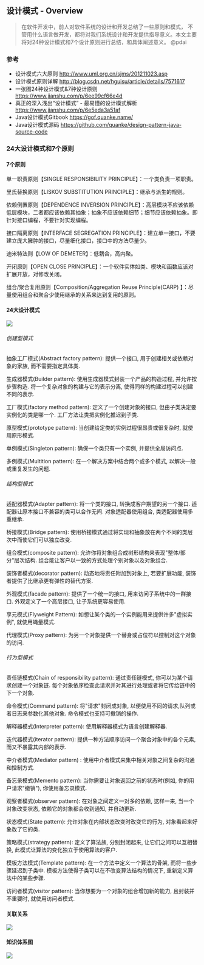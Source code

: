 ## 设计模式 - Overview

> 在软件开发中，前人对软件系统的设计和开发总结了一些原则和模式， 不管用什么语言做开发，都将对我们系统设计和开发提供指导意义。本文主要将对24种设计模式和7个设计原则进行总结，和具体阐述意义。 @pdai

### 参考
+ 设计模式六大原则 http://www.uml.org.cn/sjms/201211023.asp
+ 设计模式原则详解 http://blog.csdn.net/hguisu/article/details/7571617
+ 一张图24种设计模式&7种设计原则 https://www.jianshu.com/p/6ee99cf66e4d
+ 真正的深入浅出“设计模式” - 最易懂的设计模式解析 https://www.jianshu.com/p/6e5eda3a51af
+ Java设计模式Gitbook https://gof.quanke.name/
+ Java设计模式源码 https://github.com/quanke/design-pattern-java-source-code


### 24大设计模式和7个原则
#### 7个原则
单一职责原则【SINGLE RESPONSIBILITY PRINCIPLE】：一个类负责一项职责。

里氏替换原则【LISKOV SUBSTITUTION PRINCIPLE】：继承与派生的规则。

依赖倒置原则【DEPENDENCE INVERSION PRINCIPLE】：高层模块不应该依赖低层模块，二者都应该依赖其抽象；抽象不应该依赖细节；细节应该依赖抽象。即针对接口编程，不要针对实现编程。

接口隔离原则【INTERFACE SEGREGATION PRINCIPLE】：建立单一接口，不要建立庞大臃肿的接口，尽量细化接口，接口中的方法尽量少。

迪米特法则【LOW OF DEMETER】：低耦合，高内聚。

开闭原则【OPEN CLOSE PRINCIPLE】：一个软件实体如类、模块和函数应该对扩展开放，对修改关闭。

组合/聚合复用原则【Composition/Aggregation Reuse Principle(CARP) 】：尽量使用组合和聚合少使用继承的关系来达到复用的原则。

#### 24大设计模式

![](/_images/design_part/design_overview_0.jpg)

###### 创建型模式
抽象工厂模式(Abstract factory pattern): 提供一个接口, 用于创建相关或依赖对象的家族, 而不需要指定具体类.

生成器模式(Builder pattern): 使用生成器模式封装一个产品的构造过程, 并允许按步骤构造. 将一个复杂对象的构建与它的表示分离, 使得同样的构建过程可以创建不同的表示.

工厂模式(factory method pattern): 定义了一个创建对象的接口, 但由子类决定要实例化的类是哪一个. 工厂方法让类把实例化推迟到子类.

原型模式(prototype pattern): 当创建给定类的实例过程很昂贵或很复杂时, 就使用原形模式.

单例模式(Singleton pattern): 确保一个类只有一个实例, 并提供全局访问点.

多例模式(Multition pattern): 在一个解决方案中结合两个或多个模式, 以解决一般或重复发生的问题.

###### 结构型模式
适配器模式(Adapter pattern): 将一个类的接口, 转换成客户期望的另一个接口. 适配器让原本接口不兼容的类可以合作无间. 对象适配器使用组合, 类适配器使用多重继承.

桥接模式(Bridge pattern): 使用桥接模式通过将实现和抽象放在两个不同的类层次中而使它们可以独立改变.

组合模式(composite pattern): 允许你将对象组合成树形结构来表现"整体/部分"层次结构. 组合能让客户以一致的方式处理个别对象以及对象组合.

装饰者模式(decorator pattern): 动态地将责任附加到对象上, 若要扩展功能, 装饰者提供了比继承更有弹性的替代方案.

外观模式(facade pattern): 提供了一个统一的接口, 用来访问子系统中的一群接口. 外观定义了一个高层接口, 让子系统更容易使用.

享元模式(Flyweight Pattern): 如想让某个类的一个实例能用来提供许多"虚拟实例", 就使用蝇量模式.

代理模式(Proxy pattern): 为另一个对象提供一个替身或占位符以控制对这个对象的访问.

###### 行为型模式
责任链模式(Chain of responsibility pattern): 通过责任链模式, 你可以为某个请求创建一个对象链. 每个对象依序检查此请求并对其进行处理或者将它传给链中的下一个对象.

命令模式(Command pattern): 将"请求"封闭成对象, 以便使用不同的请求,队列或者日志来参数化其他对象. 命令模式也支持可撤销的操作.

解释器模式(Interpreter pattern): 使用解释器模式为语言创建解释器.

迭代器模式(iterator pattern): 提供一种方法顺序访问一个聚合对象中的各个元素, 而又不暴露其内部的表示.

中介者模式(Mediator pattern) : 使用中介者模式来集中相关对象之间复杂的沟通和控制方式.

备忘录模式(Memento pattern): 当你需要让对象返回之前的状态时(例如, 你的用户请求"撤销"), 你使用备忘录模式.

观察者模式(observer pattern): 在对象之间定义一对多的依赖, 这样一来, 当一个对象改变状态, 依赖它的对象都会收到通知, 并自动更新.

状态模式(State pattern): 允许对象在内部状态改变时改变它的行为, 对象看起来好象改了它的类.

策略模式(strategy pattern): 定义了算法族, 分别封闭起来, 让它们之间可以互相替换, 此模式让算法的变化独立于使用算法的客户.

模板方法模式(Template pattern): 在一个方法中定义一个算法的骨架, 而将一些步骤延迟到子类中. 模板方法使得子类可以在不改变算法结构的情况下, 重新定义算法中的某些步骤.

访问者模式(visitor pattern): 当你想要为一个对象的组合增加新的能力, 且封装并不重要时, 就使用访问者模式.


#### 关联关系

![](/_images/design_part/design_overview_3.png)

#### 知识体系图

![](/_images/design_part/design_overview_1.png)



